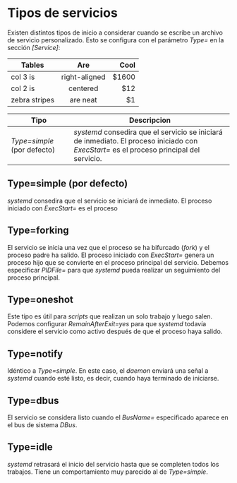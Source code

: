 
# Tipos de servicios

Existen distintos tipos de inicio a considerar cuando se escribe un archivo de servicio personalizado. Esto se configura con el parámetro _Type=_ en la sección _[Service]_:

| Tables        | Are           | Cool  |
| ------------- |:-------------:| -----:|
| col 3 is      | right-aligned | $1600 |
| col 2 is      | centered      |   $12 |
| zebra stripes | are neat      |    $1 |


| Tipo | Descripcion |
| ---- | ----------- |
| _Type=simple_ (por defecto) | _systemd_ consedira que el servicio se iniciará de inmediato. El proceso iniciado con _ExecStart=_ es el proceso principal del servicio. |


## Type=simple (por defecto)

_systemd_ consedira que el servicio se iniciará de inmediato. El proceso iniciado con _ExecStart=_ es el proceso 


## Type=forking

El servicio se inicia una vez que el proceso se ha bifurcado (_fork_) y el proceso padre ha salido. El proceso iniciado con _ExecStart=_ genera un proceso hijo que se convierte en el proceso principal del servicio. Debemos especificar _PIDFile=_ para que _systemd_ pueda realizar un seguimiento del proceso principal.


## Type=oneshot

Este tipo es útil para _scripts_ que realizan un solo trabajo y luego salen. Podemos configurar _RemainAfterExit=yes_ para que _systemd_ todavía considere el servicio como activo después de que el proceso haya salido.


## Type=notify

Idéntico a _Type=simple_. En este caso, el _daemon_ enviará una señal a _systemd_ cuando esté listo, es decir, cuando haya terminado de iniciarse.


## Type=dbus

El servicio se considera listo cuando el _BusName=_ especificado aparece en el bus de sistema _DBus_.


## Type=idle

_systemd_ retrasará el inicio del servicio hasta que se completen todos los trabajos. Tiene un comportamiento muy parecido al de _Type=simple_.

